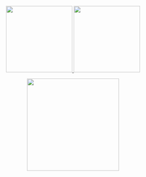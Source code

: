 <p align="center">
    <a href="https://github.com/leeburrows">
        <img height="180em" src="https://github-readme-stats-git-masterrstaa-rickstaa.vercel.app/api?username=leeburrows&show_icons=true&theme=onedark&include_all_commits=true&count_private=true&hide_border=true"/>
        <img height="180em" src="https://github-readme-stats-eight-theta.vercel.app/api/top-langs/?username=leeburrows&langs_count=12&layout=compact&langs_count=8&theme=onedark&include_all_commits=true&count_private=true&hide_border=true" />
    </a>
</p>
<!-- Activity Graph -->
<p align="center">
  <a href="https://github.com/leeburrows">
    <img height=250 src="https://github-readme-activity-graph.vercel.app/graph?username=leeburrows&bg_color=282c34&color=FDFD96&line=FDFD96&point=FFFFFF&area_color=79FE96&border_radius=24.5&title_color=FDFD96&border_radius=20px"/>
  </a> 
</p>